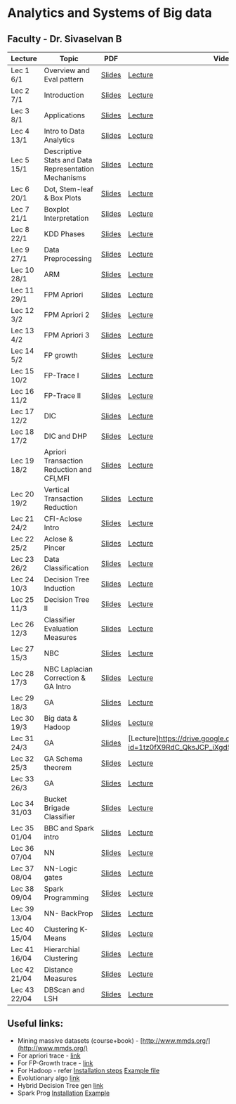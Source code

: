# Analytics and Systems of Big data
##  Faculty - Dr. Sivaselvan B

|Lecture |Topic |PDF|Video|
|---|---|---|---|
| Lec 1	 6/1|	Overview and Eval pattern| [Slides](https://drive.google.com/file/d/11EJ6P43_0_aAuAyZdz2lM4wWXfJrC9cz/view)| [Lecture](https://drive.google.com/file/d/1eBfzOTXIhFgP9Yr3J_Yf_suRCV8Z_ljY/view)|
| Lec 2	7/1|Introduction	| [Slides](https://drive.google.com/file/d/1Nz8ob307KTyR1Deg0nlisyy3_yAK6Lwz/view)| [Lecture](https://drive.google.com/file/d/1UpmAfqrVFcgnntBC7dMmxO9fcFmoptjQ/view)|
| Lec 3	8/1| Applications	| [Slides](https://drive.google.com/file/d/1TD35xW0QBxdYSTBBsfC8UyyRXDw1YMVY/view)| [Lecture](https://drive.google.com/file/d/1GJwNYnO_k4HvxboFu7rnEchB4EYOI4Fq/view)|
| Lec 4	13/1| Intro to Data Analytics	| [Slides](https://drive.google.com/file/d/13Xi4i_guUxuES83mR5szX9UCjtV_W3PQ/view)| [Lecture](https://drive.google.com/file/d/1e2-c4wF7Le76ixAjMfN6FBiWa5tKocrB/view)|
| Lec 5	15/1|Descriptive Stats and Data Representation Mechanisms	| [Slides](https://drive.google.com/file/d/1NMK5SgXyh6gAfTJVrIs-M5EgsUFT3PNX/view)| [Lecture](https://drive.google.com/file/d/1MVvowtjE-CovFsBKqRbhVC111p_6KVrm/view)|
| Lec 6	20/1|Dot, Stem-leaf & Box Plots	| [Slides](https://drive.google.com/file/d/1Rgj_osyO92Nb_Qz7JmfOlxnZDWVxbZBw/view)| [Lecture](https://drive.google.com/file/d/1ZlU_aCAtlD0ywnVlqg1Xe-pu250qWw6s/view)|
| Lec 7	21/1|Boxplot Interpretation	| [Slides](https://drive.google.com/file/d/1-fRTTmcwciKYtJT7BwliZz0GkrKVg0JA/view)| [Lecture](https://drive.google.com/file/d/1s9d1RoFloP4XeH7B6Qaa_3Ate24pmZN_/view)|
| Lec 8	22/1|KDD Phases	| [Slides](https://drive.google.com/file/d/1HIH0F4WkUqUr9QZ_VpwvFJGDiVN63ctX/view)| [Lecture](https://drive.google.com/file/d/1tF4XBkIyN71z5m77CAwYzH7hDfQ6FKCw/view)|
| Lec 9	27/1|Data Preprocessing	| [Slides](https://drive.google.com/file/d/1yHUrt4uVEsNOSxVItdGNgLwhHd4TzGJB/view)| [Lecture](https://drive.google.com/file/d/1Y0wtHJ3YqQkfNvrVbRf2sIez1ng10tkJ/view)|
| Lec 10	28/1|	ARM| [Slides](https://drive.google.com/file/d/1f2s0lsitUTXxWWliZI4o64wmGs-vV45j/view)| [Lecture](https://drive.google.com/file/d/1XQOivC9R4H-Q_o9yyDcxtHnn9Fbssp0G/view)|
| Lec 11	29/1|	FPM Apriori| [Slides](https://drive.google.com/file/d/13W0ATRoMAMgHVktsTGy2CFrgn5zoUsvM/view)| [Lecture](https://drive.google.com/file/d/1JvPnmXHp9c0VdQ3OVYzyaGCivbw5dxJj/view)|
| Lec 12 3/2|FPM Apriori 2 |[Slides](https://drive.google.com/file/d/16QWkYK17wSlNyAfjIfao3afnAEbTey-4/view)|[Lecture](https://drive.google.com/file/d/1oNZs3fPFYNaX5XfWyHuzNcexhu09q0Lj/view)|
|Lec 13 4/2|FPM Apriori 3 |[Slides](https://drive.google.com/file/d/1Fh--9RtFaYp2ZARmFo_v_cq9Dt3LdpUk/view)|[Lecture](https://drive.google.com/file/d/1Y083bi6AA7M8lpdpT25MzrpJ2AqyE1ch/view)|
|Lec 14 5/2|FP growth |[Slides](https://drive.google.com/file/d/1F6et7G-GCQ-KuH5pZ2lgHODjTwEZA3M-/view)|[Lecture](https://drive.google.com/file/d/19ZgHp3IfWSw0QcE-Z2E_Ok2zpOOTTxdM/view)|
|Lec 15 10/2|FP-Trace I |[Slides](https://drive.google.com/file/d/1vsHtKemxmf2GCBSVCDcJOfG_ZlAd6XCX/view)|[Lecture](https://drive.google.com/file/d/1oVClgye0yQGveyoxGksSTNJZE07u7oUZ/view)|
|Lec 16 11/2|FP-Trace II|[Slides](https://drive.google.com/file/d/1NDavIZVD5gc7rvbd3QAtQn0nOijfy-8T/view)|[Lecture](https://drive.google.com/file/d/1DfWpv0IklCZBHUChTQyiKfGFT3AUvK2C/view)|
|Lec 17 12/2|DIC |[Slides](https://drive.google.com/file/d/1T_ElinaL1QCR2TQCbABPxJPEIO5i5Ljs/view)|[Lecture](https://drive.google.com/file/d/1JVm5jlt508NWlqUjZC9o__EIA2-6hJEs/view)|
|Lec 18 17/2|DIC and DHP |[Slides](https://drive.google.com/file/d/1ZDu1eqAlaE7mEsDf-bqeolvqfhSgksFA/view)|[Lecture](https://drive.google.com/file/d/13MvPtbqj8OyUFY6ik3ilnHIKiUwAh0pr/view)|
|Lec 19 18/2|Apriori Transaction Reduction and CFI,MFI |[Slides](https://drive.google.com/file/d/1q68uXjMaKMnmsxzlfQFbC16m42Wwk6dg/view)|[Lecture](https://drive.google.com/file/d/1swTKLtOiNsppjBgAQMTOq97GkbkmRqSv/view)|
|Lec 20 19/2| Vertical Transaction Reduction|[Slides](https://drive.google.com/file/d/1lieREgQNKcjYedbUv74_kMbzKBB-ExD7/view)|[Lecture](https://drive.google.com/file/d/1VDq8IB6W2POCbmwkayAv8BzAONN3nFPj/view)|
|Lec 21 24/2|CFI-Aclose Intro |[Slides](https://drive.google.com/file/d/1wo5uWS761em3_BRPmyJ0bA7RAGPMcoUP/view)|[Lecture](https://drive.google.com/file/d/1bTXvTty2NtuX4ZrNFI8kgi8SYM2mCI8k/view)|
|Lec 22 25/2 |Aclose & Pincer |[Slides](https://drive.google.com/file/d/1EOQ82HhDynpEZ5dPNXL9solllJrfviCW/view)|[Lecture](https://drive.google.com/file/d/1ipSg96Yye-pj_-G8VorcKRy450fN_eZ6/view)|
|Lec 23 26/2|Data Classification |[Slides](https://drive.google.com/file/d/19Rtjl0jMSttpywQ9mPUWVPPojI2bOqDJ/view)|[Lecture](https://drive.google.com/file/d/1mVbphmxpzScqLvr3Ee_WPxdCsvS756DS/view)|
|Lec 24 10/3|Decision Tree Induction |[Slides](https://drive.google.com/file/d/17crzmopZQ6lFSU_KrDd0hQmZ1atqXDPW/view)|[Lecture](https://drive.google.com/file/d/1-KN6EEoGlVhcDHE3EgO9rV5b4JceJIQU/view)|
|Lec 25 11/3|Decision Tree II |[Slides](https://drive.google.com/file/d/1JWdfWe56MsvCCsdYUKuHxEQHtvbKAkV-/view)|[Lecture](https://drive.google.com/file/d/1I1k099UOvvnIcmqzGk6-T8jVMbQ8wum3/view)|
|Lec 26 12/3|Classifier Evaluation Measures |[Slides](https://drive.google.com/file/d/1hh0eBb-CJ7j4W_i-b00e0pYSOSDrcvlc/view)|[Lecture](https://drive.google.com/file/d/1bfE0eTeQDBDzlqQHe9vTK9BRtTXEUaz7/view)|
|Lec 27 15/3|NBC |[Slides](https://drive.google.com/file/d/1pUyfRLvARvsskithu5iVZ1dZgK2IkG6X/view)|[Lecture](https://drive.google.com/file/d/1muJyMwaxFKS42g4T7roX1rRsxY5aul7A/view)|
|Lec 28 17/3|NBC Laplacian Correction & GA Intro |[Slides](https://drive.google.com/file/d/1JDBPoknT5jkffStcFBbc7oRydiz-_F4n/view)|[Lecture](https://drive.google.com/file/d/1C6n3a9oOZm64-oAbV8WTGotLNbpW0XsG/view)|
|Lec 29 18/3|GA |[Slides](https://drive.google.com/file/d/1ZWEVxKX1Izy2sxwOgIxwRi0JVrC4_XMK/view)|[Lecture](https://drive.google.com/file/d/1KSo7qjo2up46-jBKu0cBc6RYYLjGR0J0/view)|
|Lec 30 19/3|Big data & Hadoop |[Slides](https://drive.google.com/file/d/1g_YeiypuUt-sh3XvOsF37K7BAThk2LvP/view)|[Lecture](https://drive.google.com/file/d/1BCSKuKYPBhcq-ZxSORzNRr_539G9bhOS/view)|
|Lec 31 24/3| GA  |[Slides](https://drive.google.com/open?id=1fLdBveqdeE3rYMuON1uN8QGefTmbDbMD&authuser=0) |[Lecture]https://drive.google.com/open?id=1tz0fX9RdC_QksJCP_iXgd5hwoXfk39_c&authuser=0) |
|Lec 32 25/3|GA Schema theorem |[Slides](https://drive.google.com/open?id=1QI9ACHzTAHJWBPZo3bL1Ox7ofNIgJpdJ&authuser=0) |[Lecture](https://drive.google.com/open?id=1RLFm942yFUgNCqlgNuEGAnbJjCmtBknl&authuser=0) |
|Lec 33 26/3|GA |[Slides](https://drive.google.com/open?id=1Dl23jQRsz5Byim1fr_fA0-SAtV_qApIh&authuser=0) |[Lecture](https://drive.google.com/open?id=1rSTz6J4AwsMl4JmsN8wAIuaMeu6msmLB&authuser=0) |
|Lec 34 31/03|Bucket Brigade Classifier |[Slides](https://drive.google.com/open?id=1MohLgeG8mDefTWb0Obtwu9D5S9opFzxW&authuser=0) |[Lecture](https://drive.google.com/open?id=1_uX_RX0YbNJSF4vrSQCQb94wW9B6kZ61&authuser=0) |
|Lec 35 01/04|BBC and Spark intro |[Slides](https://drive.google.com/open?id=17yCqPG185nAxYsfWI73VdQFEmwfe6lUH&authuser=0) |[Lecture](https://drive.google.com/open?id=1_yKg_P5jHKB4q2w9dnLvC1QF1H3KdIZB&authuser=0) |
|Lec 36 07/04|NN |[Slides](https://drive.google.com/open?id=1XAVELmZkIY4X5vUptGpUywt2LBQLfvho&authuser=0) |[Lecture](https://drive.google.com/open?id=1imUg8AAACjI0d6eSP9sSy3odHAA9HH5p&authuser=0) |
|Lec 37 08/04|NN-Logic gates |[Slides](https://drive.google.com/open?id=1V2cCJihbtc6-8yV5H4OrmbvXGHsYVgcL&authuser=0) |[Lecture](https://drive.google.com/open?id=1U909JgoTXZcx6zQDSXH1oCF-osvHAT5c&authuser=0) |
|Lec 38 09/04|Spark Programming |[Slides](https://drive.google.com/open?id=1X73-W44CSZswM6xvmmty_Pxtx5emR3YX&authuser=0) |[Lecture](https://drive.google.com/open?id=1vGvTVu8Mw01n9H5DBWIxr_djXVEkfiao&authuser=0) |
|Lec 39 13/04|NN- BackProp|[Slides](https://drive.google.com/open?id=1VcbBbYTKFitohP4nek6Nxgg5Df2PyoO7&authuser=0) |[Lecture](https://drive.google.com/open?id=1qrBJvRoCTW0Kk8NA-suofVPEuc0Lqeo3&authuser=0) |
|Lec 40 15/04|Clustering K-Means |[Slides](https://drive.google.com/open?id=1z3Rs26oi0SMHa7c8TeCdTDDYnRAPrwn2&authuser=0) |[Lecture](https://drive.google.com/open?id=1llOEP-pyu9MErUHKSgJ0H-ZIcZzAGus7&authuser=0) |
|Lec 41 16/04|Hierarchial Clustering |[Slides](https://drive.google.com/open?id=1u2zTonNGyt6z8Yyl5CnzbG6x66nARpmG&authuser=0) |[Lecture](https://drive.google.com/open?id=1UYSDsHG8GErWXLsAXuzxmv7bXEmwwGWr&authuser=0) |
|Lec 42 21/04|Distance Measures |[Slides](https://drive.google.com/open?id=1UxrJE_Pklc2ojsrIzlJethVczwtYEdpk&authuser=0) |[Lecture](https://drive.google.com/open?id=1vMmkrSEKLJ2Q5tWgRfM3byoQ5afzu1zN&authuser=0) |
|Lec 43 22/04|DBScan and LSH |[Slides](https://drive.google.com/open?id=1Dg-yfoL7rBxUHNoNwhfmj4Ae6XgEJpF8&authuser=0) |[Lecture](https://drive.google.com/open?id=1xhlYTed6mdyi2DkUs2kNo5PM7VhgYe9G&authuser=0) |


## Useful links:

- Mining massive datasets (course+book) - [http://www.mmds.org/](http://www.mmds.org/)
- For apriori trace - [link](https://www.youtube.com/watch?v=h_l3b2CIQ_o&list=PLYT7YDstBQmE50voZ81eLS0hz2gUdZJwp&index=6&ab_channel=CSEGURUS)
- For FP-Growth trace - [link](https://www.youtube.com/watch?v=VB8KWm8MXss)
- For Hadoop - refer [Installation steps](https://drive.google.com/open?id=1aKEUzB700kWvH9acmziNKUNnBNOPRm-E&authuser=0) [Example file](https://drive.google.com/open?id=1oV9Xe91lUltXg4nmu4mQbqHRNIOG6P81&authuser=0)
- Evolutionary algo [link](https://drive.google.com/open?id=17COxlVYBVavNNyLQFlO7QEpEXH1hUx_d&authuser=0)
- Hybrid Decision Tree gen [link](https://drive.google.com/open?id=1zeC8SFVe1Fnl-4GirDvJQQuuVrHz0KaZ&authuser=0)
- Spark Prog [Installation](https://drive.google.com/open?id=1tFbiSH8VDw0dh7q_Te2QopwAxnPoQdKG&authuser=0) [Example](https://drive.google.com/open?id=1OmQLZxMiDvBmvTAlN8UXOqf8YX0qLKvB&authuser=0) 
 <!--
|Lec | |[Slides]() |[Lecture]() |
-->
